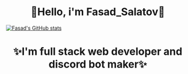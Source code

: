 <h1 align=center> 🍂Hello, i'm Fasad_Salatov🍂 </h1>

[![Fasad's GitHub stats](https://github-readme-stats.vercel.app/api?username=FasadSalatov&theme=transparent&card_width=1000px&text_color=aa2222&icon_color=aa2222&title_color=aa2222&show_icons=true&show_owner=true&cache_seconds)](https://github.com/anuraghazra/github-readme-stats)

<h1 align=center>✨I'm full stack web developer and discord bot maker✨</h1>


